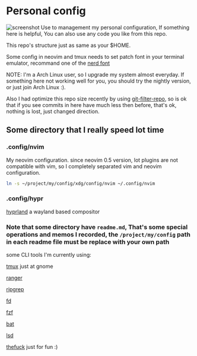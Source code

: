 # Personal config
![screenshot](./screenshot.png)
Use to management my personal configuration, If something here is helpful, You can also use any code you like from this repo.

This repo's structure just as same as your $HOME.

Some config in neovim and tmux needs to set patch font in your terminal emulator, recommand one of the [nerd font](https://github.com/ryanoasis/nerd-fonts)

NOTE: I'm a Arch Linux user, so I upgrade my system almost everyday. If something here not working well for you, you should try the nightly version, or just join Arch Linux :).

Also I had optimize this repo size recently by using [git-filter-repo](https://github.com/newren/git-filter-repo/), so is ok that if you see commits in here have much less then before, that's ok, nothing is lost, just changed direction.

## Some directory that I really speed lot time

### .config/nvim
My neovim configuration. since neovim 0.5 version, lot plugins are not compatible with vim, so I completely separated vim and neovim configuration. 

```sh
ln -s ~/project/my/config/xdg/config/nvim ~/.config/nvim
```

### .config/hypr
[hyprland](https://github.com/hyprwm/Hyprland) a wayland based compositor

### Note that some directory have `readme.md`, That's some special operations and memos I recorded, the `/project/my/config` path in each readme file must be replace with your own path

some CLI tools I'm currently using:

[tmux](https://github.com/tmux/tmux) just at gnome

[ranger](https://github.com/ranger/ranger)

[ripgrep](https://github.com/BurntSushi/ripgrep)

[fd](https://github.com/sharkdp/fd)

[fzf](https://github.com/junegunn/fzf)

[bat](https://github.com/sharkdp/bat)

[lsd](https://github.com/Peltoche/lsd)

[thefuck](https://github.com/nvbn/thefuck) just for fun :)


